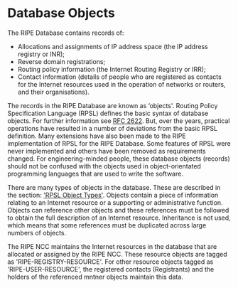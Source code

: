 # Database Objects

The RIPE Database contains records of:

* Allocations and assignments of IP address space (the IP address registry or INR);
* Reverse domain registrations;
* Routing policy information (the Internet Routing Registry or IRR);
* Contact information (details of people who are registered as contacts for the Internet resources used in the operation of networks or routers, and their organisations).

The records in the RIPE Database are known as ‘objects'. Routing Policy Specification Language (RPSL) defines the basic syntax of database objects. For further information see [RFC 2622](https://tools.ietf.org/html/rfc2622). But, over the years, practical operations have resulted in a number of deviations from the basic RPSL definition. Many extensions have also been made to the RIPE implementation of RPSL for the RIPE Database. Some features of RPSL were never implemented and others have been removed as requirements changed. For engineering-minded people, these database objects (records) should not be confused with the objects used in object-orientated programming languages that are used to write the software.

There are many types of objects in the database. These are described in the section: ['RPSL Object Types'](../04.RPSL-Object-Types/README.md#rpsl-object-types). Objects contain a piece of information relating to an Internet resource or a supporting or administrative function. Objects can reference other objects and these references must be followed to obtain the full description of an Internet resource. Inheritance is not used, which means that some references must be duplicated across large numbers of objects.

The RIPE NCC maintains the Internet resources in the database that are allocated or assigned by the RIPE NCC. These resource objects are tagged as 'RIPE-REGISTRY-RESOURCE'. For other resource objects tagged as 'RIPE-USER-RESOURCE', the registered contacts (Registrants) and the holders of the referenced mntner objects maintain this data.